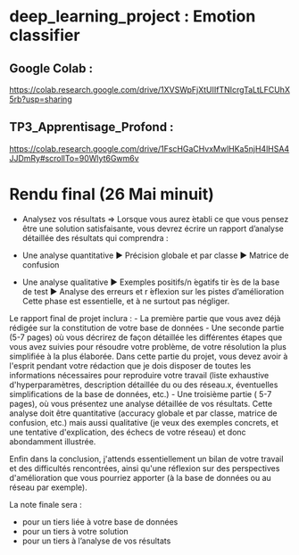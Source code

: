 # deep_learning_project : Emotion classifier

## Google Colab :
https://colab.research.google.com/drive/1XVSWpFjXtUIIfTNIcrgTaLtLFCUhX5rb?usp=sharing

## TP3_Apprentisage_Profond :
https://colab.research.google.com/drive/1FscHGaCHvxMwlHKa5njH4lHSA4JJDmRy#scrollTo=90Wlyt6Gwm6v


# Rendu final (26 Mai minuit) 
 - Analysez vos résultats
 => Lorsque vous aurez  ́etabli ce que vous pensez être une solution satisfaisante, vous devrez écrire un rapport d’analyse détaillée des résultats qui comprendra :

 - Une analyse quantitative
    ▶ Précision globale et par classe
    ▶ Matrice de confusion
 - Une analyse qualitative
    ▶ Exemples positifs/n ́egatifs tir ́es de la base de test
    ▶ Analyse des erreurs et r ́eflexion sur les pistes d’amélioration
Cette phase est essentielle, et à ne surtout pas négliger.

Le rapport final de projet inclura :
    - La première partie que vous avez déjà rédigée sur la constitution de votre base de données
          - Une seconde partie (5-7 pages) où vous décrirez de façon détaillée les différentes étapes que vous avez suivies pour résoudre votre problème, de votre résolution la plus simplifiée à la plus élaborée. Dans cette partie du projet, vous devez avoir à l'esprit pendant votre rédaction que je dois disposer de toutes les informations nécessaires pour reproduire votre travail (liste exhaustive d'hyperparamètres, description détaillée du ou des réseau.x, éventuelles simplifications de la base de données, etc.)
    - Une troisième partie ( 5-7 pages), où vous présentez une analyse détaillée de vos résultats. Cette analyse doit être quantitative (accuracy globale et par classe, matrice de confusion, etc.) mais aussi qualitative (je veux des exemples concrets, et une tentative d'explication, des échecs de votre réseau) et donc abondamment illustrée.

Enfin dans la conclusion, j'attends essentiellement un bilan de votre travail et des difficultés rencontrées, ainsi qu'une réflexion sur des perspectives d'amélioration que vous pourriez apporter (à la base de données ou au réseau par exemple).


La note finale sera : 
 - pour un tiers liée à votre base de données
 - pour un tiers à votre solution
 - pour un tiers à l’analyse de vos résultats

